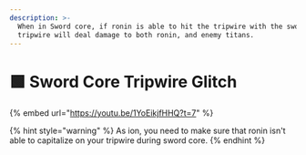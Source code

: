 ```yaml
---
description: >-
  When in Sword core, if ronin is able to hit the tripwire with the sword, the
  tripwire will deal damage to both ronin, and enemy titans.
---
```


# 🟩 Sword Core Tripwire Glitch

{% embed url="https://youtu.be/1YoEikjfHHQ?t=7" %}

{% hint style="warning" %}
As ion, you need to make sure that ronin isn't able to capitalize on your tripwire during sword core.
{% endhint %}
